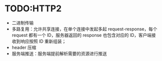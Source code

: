 # TODO:HTTP2

- 二进制传输
- 多路复用：允许共享连接，在单个连接中发起多起 request-response，每个 request 都有一个 ID，服务器返回的 response 也包含对应的 ID，客户端接收到响应按照 ID 重新组装；
- header 压缩
- 服务端推送：服务端提前解析需要的资源进行推送

